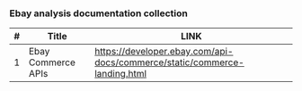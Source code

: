 ### Ebay analysis documentation collection

|#| Title | LINK |
|---|----|-----|
|1|Ebay Commerce APIs|https://developer.ebay.com/api-docs/commerce/static/commerce-landing.html|